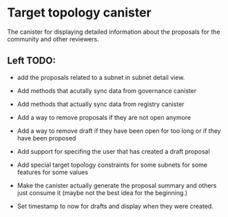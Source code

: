 # Target topology canister

The canister for displaying detailed information about the proposals for the community and other reviewers.

## Left TODO:

* add the proposals related to a subnet in subnet detail view.

* Add methods that acutally sync data from governance canister
* Add methods that actually sync data from registry canister
* Add a way to remove proposals if they are not open anymore
* Add a way to remove draft if they have been open for too long or if they have been proposed
* Add support for specifing the user that has created a draft proposal
* Add special target topology constraints for some subnets for some features for some values
* Make the canister actually generate the proposal summary and others just consume it (maybe not the best idea for the beginning.)
* Set timestamp to now for drafts and display when they were created.
